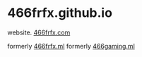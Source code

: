 # 466frfx.github.io
website.
[466frfx.com](https://466frfx.com)

formerly [466frfx.ml](https://466frfx.ml)
formerly [466gaming.ml](http://466gaming.ml)
